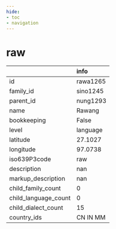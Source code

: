 ```yaml
---
hide:
- toc
- navigation
---
```

# raw
|                      | info     |
|:---------------------|:---------|
| id                   | rawa1265 |
| family_id            | sino1245 |
| parent_id            | nung1293 |
| name                 | Rawang   |
| bookkeeping          | False    |
| level                | language |
| latitude             | 27.1027  |
| longitude            | 97.0738  |
| iso639P3code         | raw      |
| description          | nan      |
| markup_description   | nan      |
| child_family_count   | 0        |
| child_language_count | 0        |
| child_dialect_count  | 15       |
| country_ids          | CN IN MM |